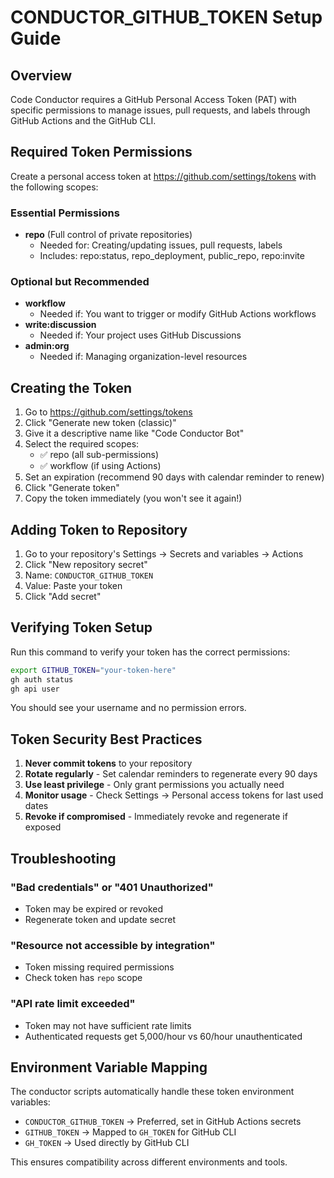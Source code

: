 # CONDUCTOR_GITHUB_TOKEN Setup Guide

## Overview
Code Conductor requires a GitHub Personal Access Token (PAT) with specific permissions to manage issues, pull requests, and labels through GitHub Actions and the GitHub CLI.

## Required Token Permissions

Create a personal access token at https://github.com/settings/tokens with the following scopes:

### Essential Permissions
- **repo** (Full control of private repositories)
  - Needed for: Creating/updating issues, pull requests, labels
  - Includes: repo:status, repo_deployment, public_repo, repo:invite

### Optional but Recommended
- **workflow** 
  - Needed if: You want to trigger or modify GitHub Actions workflows
- **write:discussion**
  - Needed if: Your project uses GitHub Discussions
- **admin:org** 
  - Needed if: Managing organization-level resources

## Creating the Token

1. Go to https://github.com/settings/tokens
2. Click "Generate new token (classic)"
3. Give it a descriptive name like "Code Conductor Bot"
4. Select the required scopes:
   - ✅ repo (all sub-permissions)
   - ✅ workflow (if using Actions)
5. Set an expiration (recommend 90 days with calendar reminder to renew)
6. Click "Generate token"
7. Copy the token immediately (you won't see it again!)

## Adding Token to Repository

1. Go to your repository's Settings → Secrets and variables → Actions
2. Click "New repository secret"
3. Name: `CONDUCTOR_GITHUB_TOKEN`
4. Value: Paste your token
5. Click "Add secret"

## Verifying Token Setup

Run this command to verify your token has the correct permissions:
```bash
export GITHUB_TOKEN="your-token-here"
gh auth status
gh api user
```

You should see your username and no permission errors.

## Token Security Best Practices

1. **Never commit tokens** to your repository
2. **Rotate regularly** - Set calendar reminders to regenerate every 90 days
3. **Use least privilege** - Only grant permissions you actually need
4. **Monitor usage** - Check Settings → Personal access tokens for last used dates
5. **Revoke if compromised** - Immediately revoke and regenerate if exposed

## Troubleshooting

### "Bad credentials" or "401 Unauthorized"
- Token may be expired or revoked
- Regenerate token and update secret

### "Resource not accessible by integration"  
- Token missing required permissions
- Check token has `repo` scope

### "API rate limit exceeded"
- Token may not have sufficient rate limits
- Authenticated requests get 5,000/hour vs 60/hour unauthenticated

## Environment Variable Mapping

The conductor scripts automatically handle these token environment variables:
- `CONDUCTOR_GITHUB_TOKEN` → Preferred, set in GitHub Actions secrets
- `GITHUB_TOKEN` → Mapped to `GH_TOKEN` for GitHub CLI
- `GH_TOKEN` → Used directly by GitHub CLI

This ensures compatibility across different environments and tools.